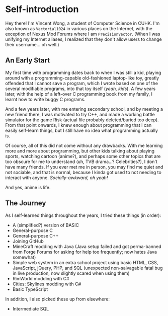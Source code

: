 # Self-introduction

Hey there! I'm Vincent Wong, a student of Computer Science in CUHK. I'm also known as `Vectorial1024` in various places on the Internet, with the exception of Nexus Mod Forums where I am `PrecisionVector`. (When I was unifying my Internet aliases, I realized that they don't allow users to change their username... oh well.)

## An Early Start

My first time with programming dates back to when I was still a kid, playing around with a programming-capable old-fashioned laptop-like toy, greatly offended that I cannot save a program, which I wrote based on one of the several modifiable programs, into that toy itself (*yeah, kids*). A few years later, with the help of a left-over C programming book from my family, I learnt how to write buggy C programs.

And a few years later, with me entering secondary school, and by meeting a new friend there, I was motivated to try C++, and made a working battle simulator for the game Risk (actual file probably deleted/buried too deep). From that point onwards, I knew enough about programming that I can easily self-learn things, but I still have no idea what programming actually is.

Of course, all of this did not come without any drawbacks. With me learning more and more about programming, but other kids talking about playing sports, watching cartoon (anime?), and perhaps some other topics that are too obscure for me to understand (uh, TVB drama...? Celebrities?), I don't have many friends. If you ever met me in person, you may find me quiet and not sociable, and that is normal, because I kinda got used to not needing to interact with anyone. *Socially-awkward, oh yeah!*

And yes, anime is life.

## The Journey

As I self-learned things throughout the years, I tried these things (in order):

- A (simplified?) version of BASIC
- General-purpose C
- General-purpose C++
- Joining GitHub
- MineCraft modding with Java (Java setup failed and got perma-banned from Forge Forums for asking for help too frequently; now hates Java somewhat)
- Simple web system in an extra school project using basic HTML, CSS, JavaScript, jQuery, PHP, and SQL (unexpected non-salvagable fatal bug in live production, now slightly scared when using them)
- RimWorld modding with C#
- Cities: Skylines modding with C#
- Basic TypeScript

In addition, I also picked these up from elsewhere:

- Intermediate SQL
